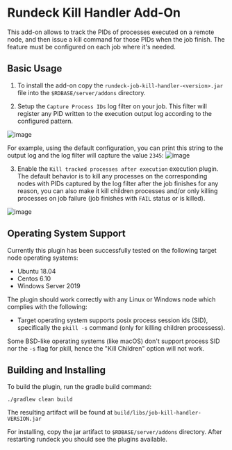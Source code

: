 # Rundeck Kill Handler Add-On
This add-on allows to track the PIDs of processes executed on a remote node, and then issue a kill command for those PIDs when the job finish. The feature must be configured on each job where it's needed.

## Basic Usage

1. To install the add-on copy the `rundeck-job-kill-handler-<version>.jar` file into the `$RDBASE/server/addons` directory.

2. Setup the `Capture Process IDs` log filter on your job. This filter will register any PID written to the execution output log according to the configured pattern.

![image](https://github.com/rundeck-plugins/job-kill-handler-addon/assets/49494423/f303b5d2-4811-447a-8fa7-24a972623d81)

For example, using the default configuration, you can print this string to the output log and the log filter will capture the value `2345`:
![image](https://github.com/rundeck-plugins/job-kill-handler-addon/assets/49494423/51f128be-2588-41bb-b7a8-374ca3f5db66)

3. Enable the `Kill tracked processes after execution` execution plugin. The default behavior is to kill any processes on the corresponding nodes with PIDs captured by the log filter after the job finishes for any reason, you can also make it kill children processes and/or only killing processes on job failure (job finishes with `FAIL` status or is killed).

![image](https://github.com/rundeck-plugins/job-kill-handler-addon/assets/49494423/8d608c9d-ae27-49f2-b7c9-c0aa42258a4a)


## Operating System Support

Currently this plugin has been successfully tested on the following target node operating systems:
- Ubuntu 18.04
- Centos 6.10
- Windows Server 2019

The plugin should work correctly with any Linux or Windows node which complies with the following:
- Target operating system supports posix process session ids (SID), specifically the `pkill -s` command (only for killing children processess).

Some BSD-like operating systems (like macOS) don't support process SID nor the `-s` flag for pkill, hence the "Kill Children" option will not work.


## Building and Installing

To build the plugin, run the gradle build command:
```
./gradlew clean build
```
The resulting artifact will be found at `build/libs/job-kill-handler-VERSION.jar`

For installing, copy the jar artifact to `$RDBASE/server/addons` directory. After restarting rundeck you should see the plugins available.











